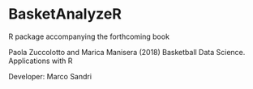 # BasketAnalyzeR
R package accompanying the forthcoming book 

Paola Zuccolotto and Marica Manisera (2018) Basketball Data Science. Applications with R

Developer: Marco Sandri
